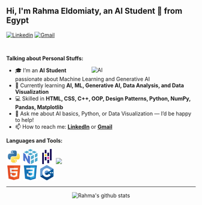 <!-- Title -->
## Hi, I'm Rahma Eldomiaty, an AI Student 🚀 from Egypt

<!-- Badges -->
[![Linkedin](https://img.shields.io/badge/-LinkedIn-blue?style=flat&logo=Linkedin&logoColor=white)](https://www.linkedin.com/in/rahma-eldomiaty-a6b951203)
[![Gmail](https://img.shields.io/badge/-Gmail-c14438?style=flat&logo=Gmail&logoColor=white)](mailto:rahma.eldomiaty1432005@gmail.com)

&nbsp;

<!-- About Me -->
**Talking about Personal Stuffs:**

<!-- Optional image aligned to the right -->
<img width="55%" align="right" alt="AI" src="https://raw.githubusercontent.com/onimur/.github/master/.resources/git-header.svg" />

- 🎓 I’m an **AI Student** passionate about Machine Learning and Generative AI  
- 🌱 Currently learning **AI, ML, Generative AI, Data Analysis, and Data Visualization**  
- 💻 Skilled in **HTML, CSS, C++, OOP, Design Patterns, Python, NumPy, Pandas, Matplotlib**  
- 💬 Ask me about AI basics, Python, or Data Visualization — I’d be happy to help!  
- 📫 How to reach me: **[LinkedIn](https://www.linkedin.com/in/rahma-eldomiaty-a6b951203)** or **[Gmail](mailto:rahma.eldomiaty1432005@gmail.com)**  

**Languages and Tools:**  

<p>
  <code><img height="40" src="https://raw.githubusercontent.com/devicons/devicon/master/icons/python/python-original.svg"></code>
  <code><img height="40" src="https://raw.githubusercontent.com/devicons/devicon/master/icons/numpy/numpy-original.svg"></code>
  <code><img height="40" src="https://raw.githubusercontent.com/devicons/devicon/master/icons/pandas/pandas-original.svg"></code>
  <code><img height="40" src="https://matplotlib.org/_static/images/logo2.svg"></code>
  <br/>
  <code><img height="40" src="https://raw.githubusercontent.com/devicons/devicon/master/icons/html5/html5-original.svg"></code>
  <code><img height="40" src="https://raw.githubusercontent.com/devicons/devicon/master/icons/css3/css3-original.svg"></code>
  <code><img height="40" src="https://raw.githubusercontent.com/devicons/devicon/master/icons/cplusplus/cplusplus-original.svg"></code>
</p>

---

<!-- Optional GitHub Stats Section -->
<p align="center">
  <img width="55%" alt="Rahma's github stats" src="https://github-readme-stats.vercel.app/api?username=YOUR_GITHUB_USERNAME&show_icons=true&hide_border=true" />
</p>

